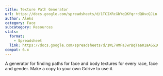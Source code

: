 ```yaml
---
title: Texture Path Generator
url: https://docs.google.com/spreadsheets/d/1TCIXRcGbYqQKYqrrdQOvcQJLn-vJvVKg48em34Pg8j0
author: Aleks
category: Face
subcategory: Resources
stats:
  format:
    - Spreadsheet
  link: https://docs.google.com/spreadsheets/d/1WL7HMFaJwrBqTaa01aAGG1Gq69U3iaZJVdWuz_LxNxI/edit?usp=sharing
compat: 6.x
---
```

A generator for finding paths for face and body textures for every race, face and gender. Make a copy to your own Gdrive to use it.